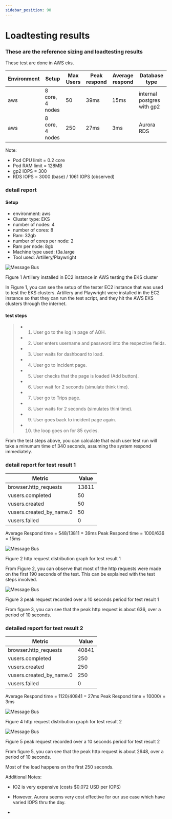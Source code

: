 ```yaml
---
sidebar_position: 90
---
```


# Loadtesting results

### These are the reference sizing and loadtesting results 
These test are done in AWS eks.



<table>
  <thead>
    <tr>
      <th>Environment </th>
      <th>Setup </th>
      <th>Max Users</th>
      <th>Peak respond</th>
      <th>Average respond</th>
      <th>Database type</th>
    </tr>
  </thead>
  <tbody>
    <tr>
      <td >aws</td>
      <td>  8 core, 4 nodes</td>
      <td>50</td>
      <td> 39ms</td>
      <td> 15ms</td>
      <td>internal postgres with gp2</td>
    </tr>
    <tr>
      <td >aws</td>
      <td>  8 core, 4 nodes</td>
      <td>250</td>
      <td>27ms</td>
      <td>3ms</td>
      <td>Aurora RDS </td>
    </tr>

  </tbody>
</table>

Note: 
- Pod CPU limit = 0.2 core
- Pod RAM limit = 128MB
- gp2 IOPS = 300
- RDS IOPS = 3000 (base) / 1061 IOPS (observed)

### detail report

#### Setup

- environment: aws
- Cluster type: EKS
- number of nodes: 4
- number of cores: 8
- Ram: 32gb
- number of cores per node: 2
- Ram per node: 8gb
- Machine type used: t3a.large
- Tool used: Artillery/Playwright

![Message Bus](./images/loadtestsetup.png)

Figure 1 Artillery installed in EC2 instance in AWS testing the EKS cluster

In Figure 1, you can see the setup of the tester EC2 instance that was used to test the EKS clusters. Artillery and Playwright were installed in the EC2 instance so that they can run the test script, and they hit the AWS EKS clusters through the internet.

#### test steps

> - 1) User go to the log in page of AOH. 
> - 2) User enters username and password into the respective fields. 
> - 3) User waits for dashboard to load. 
> - 4) User go to Incident page. 
> - 5) User checks that the page is loaded (Add button). 
> - 6) User wait for 2 seconds (simulate think time).
> - 7) User go to Trips page.
> - 8) User waits for 2 seconds (simulates thini time).
> - 9) User goes back to incident page again.
> - 10) the loop goes on for 85 cycles.

From the test steps above, you can calculate that each user test run will take a minumum time of 340 seconds, assuming the system respond immediately.



### detail report for test result 1

<table>
  <thead>
    <tr>
      <th>Metric </th>
      <th>Value </th>
    </tr>
  </thead>
  <tbody>
    <tr>
      <td >browser.http_requests</td>
      <td>  13811 </td>
    </tr>
    <tr>
      <td >vusers.completed</td>
      <td> 50 </td>
    </tr>
    <tr>
      <td >vusers.created</td>
      <td> 50 </td>
    </tr>
    <tr>
      <td >vusers.created_by_name.0</td>
      <td> 50 </td>
    </tr>
    <tr>
      <td >vusers.failed</td>
      <td> 0 </td>
    </tr>


  </tbody>
</table>

Average Respond time = 548/13811 = 39ms
Peak Respond time = 1000/636 = 15ms


![Message Bus](./images/loadtest_http_request_distribution.png)

Figure 2 http request distribution graph for test result 1

From Figure 2, you can observe that most of the http requests were made on the first 190 seconds of the test. This can be explained with the test steps involved.





![Message Bus](./images/loadtest_peak_request.png)

Figure 3 peak request recorded over a 10 seconds period for test result 1

From figure 3, you can see that the peak http request is about 636, over a period of 10 seconds. 

### detailed report for test result 2


<table>
  <thead>
    <tr>
      <th>Metric </th>
      <th>Value </th>
    </tr>
  </thead>
  <tbody>
    <tr>
      <td >browser.http_requests</td>
      <td>  40841 </td>
    </tr>
    <tr>
      <td >vusers.completed</td>
      <td> 250 </td>
    </tr>
    <tr>
      <td >vusers.created</td>
      <td> 250 </td>
    </tr>
    <tr>
      <td >vusers.created_by_name.0</td>
      <td> 250 </td>
    </tr>
    <tr>
      <td >vusers.failed</td>
      <td> 0 </td>
    </tr>


  </tbody>
</table>

Average Respond time = 1120/40841 = 27ms
Peak Respond time = 10000/ = 3ms

![Message Bus](./images/loadtest_http_request_distribution_2.png)

Figure 4 http request distribution graph for test result 2





![Message Bus](./images/loadtest_peak_request_2.png)

Figure 5 peak request recorded over a 10 seconds period for test result 2

From figure 5, you can see that the peak http request is about 2648, over a period of 10 seconds. 

Most of the load happens on the first 250 seconds.

Additional Notes:
- IO2 is very expensive (costs $0.072 USD per IOPS)

- However, Aurora seems very cost effective for our use case which have varied IOPS thru the day.

- 

